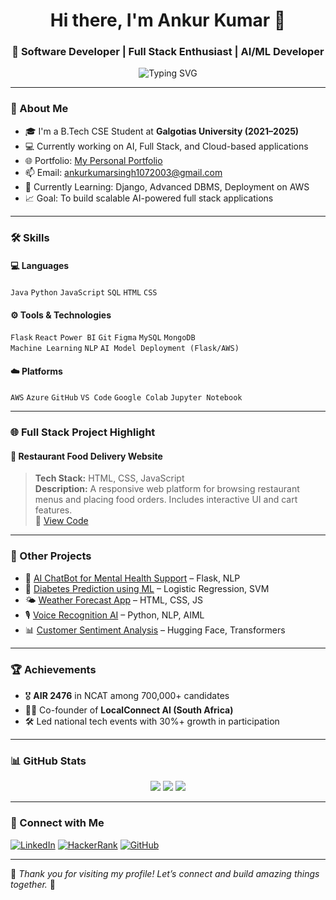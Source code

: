 <h1 align="center">Hi there, I'm Ankur Kumar 👋</h1>
<h3 align="center">🚀 Software Developer | Full Stack Enthusiast | AI/ML Developer</h3>

<p align="center">
  <img src="https://readme-typing-svg.demolab.com?font=Fira+Code&pause=1000&color=00F700&center=true&vCenter=true&width=435&lines=Java+%7C+Python+%7C+Flask+%7C+AI%2FML+Engineer;Frontend+%26+Backend+Developer+%7C+SQL%2C+Cloud+%7C+DBMS;Love+to+Build+Smart+and+Innovative+Solutions" alt="Typing SVG" />
</p>

---

### 💼 About Me

- 🎓 I'm a B.Tech CSE Student at **Galgotias University (2021–2025)**
- 💻 Currently working on AI, Full Stack, and Cloud-based applications
- 🌐 Portfolio: [My Personal Portfolio](https://ankur1072003.github.io/My-personal-Portfolio-/)
- 📫 Email: [ankurkumarsingh1072003@gmail.com](mailto:ankurkumarsingh1072003@gmail.com)
- 🧠 Currently Learning: Django, Advanced DBMS, Deployment on AWS
- 📈 Goal: To build scalable AI-powered full stack applications

---

### 🛠️ Skills

#### 💻 Languages
`Java` `Python` `JavaScript` `SQL` `HTML` `CSS`

#### ⚙️ Tools & Technologies
`Flask` `React` `Power BI` `Git` `Figma` `MySQL` `MongoDB`  
`Machine Learning` `NLP` `AI Model Deployment (Flask/AWS)`  

#### ☁️ Platforms
`AWS` `Azure` `GitHub` `VS Code` `Google Colab` `Jupyter Notebook`

---

### 🌐 Full Stack Project Highlight

#### 🍔 **Restaurant Food Delivery Website**
> **Tech Stack:** HTML, CSS, JavaScript  
> **Description:** A responsive web platform for browsing restaurant menus and placing food orders. Includes interactive UI and cart features.  
🔗 [View Code](https://github.com/ankur1072003)

---

### 🚀 Other Projects

- 🤖 [AI ChatBot for Mental Health Support](https://github.com/ankur1072003) – Flask, NLP  
- 🧪 [Diabetes Prediction using ML](https://github.com/ankur1072003) – Logistic Regression, SVM  
- 🌤 [Weather Forecast App](https://github.com/ankur1072003) – HTML, CSS, JS  
- 🎙 [Voice Recognition AI](https://github.com/ankur1072003) – Python, NLP, AIML  
- 📊 [Customer Sentiment Analysis](https://github.com/ankur1072003) – Hugging Face, Transformers  

---

### 🏆 Achievements

- 🎖 **AIR 2476** in NCAT among 700,000+ candidates  
- 🧑‍💼 Co-founder of **LocalConnect AI (South Africa)**  
- 🛠 Led national tech events with 30%+ growth in participation  

---

### 📊 GitHub Stats

<p align="center">
  <img src="https://github-readme-stats.vercel.app/api?username=ankur1072003&show_icons=true&theme=github_dark" />
  <img src="https://github-readme-streak-stats.herokuapp.com?user=ankur1072003&theme=dark&hide_border=true" />
  <img src="https://github-readme-stats.vercel.app/api/top-langs/?username=ankur1072003&layout=compact&theme=github_dark" />
</p>

---

### 🔗 Connect with Me

[![LinkedIn](https://img.shields.io/badge/-LinkedIn-blue?style=flat-square&logo=Linkedin&logoColor=white&link=https://linkedin.com/in/ankur-kumar-828591250/)](https://linkedin.com/in/ankur-kumar-828591250)
[![HackerRank](https://img.shields.io/badge/-HackerRank-2EC866?style=flat-square&logo=HackerRank&logoColor=white)](https://www.hackerrank.com/profile/ankurkumarsingh8)
[![GitHub](https://img.shields.io/github/followers/ankur1072003?label=GitHub&style=social)](https://github.com/ankur1072003)

---

🌟 *Thank you for visiting my profile! Let’s connect and build amazing things together.* 🌟
